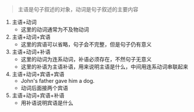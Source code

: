 >主语是句子叙述的对象，动词是句子叙述的主要内容

1. 主语+动词
	- 这里的动词通常为不及物动词
2. 主语+动词+宾语
	- 这里的宾语可以省略，句子会不完整，但是句子仍有意义
3. 主语+动词+补语
	- 这里的动词为连系动词，补语必须存在，不然句子无意义
	- 这里的补语为主语补语，用来说明主语是什么，中间用连系动词串联起来
1. 主语+动词+宾语+宾语
	- John's father gave him a dog.
	- 动词后面接两个宾语
2. 主语+动词+宾语+补语
	- 用补语说明宾语是什么